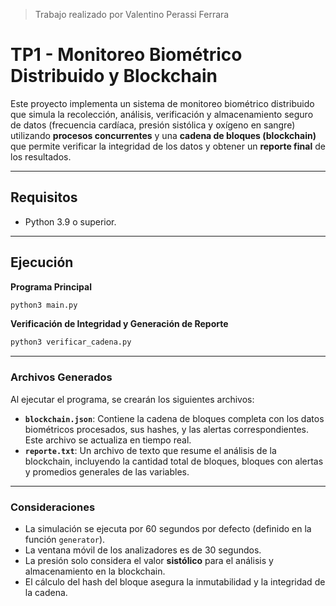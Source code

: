 > Trabajo realizado por Valentino Perassi Ferrara


# TP1 - Monitoreo Biométrico Distribuido y Blockchain

Este proyecto implementa un sistema de monitoreo biométrico distribuido que simula la recolección, análisis, verificación y almacenamiento seguro de datos (frecuencia cardíaca, presión sistólica y oxígeno en sangre) utilizando **procesos concurrentes** y una **cadena de bloques (blockchain)** que permite verificar la integridad de los datos y obtener un **reporte final** de los resultados.

---

## Requisitos

- Python 3.9 o superior.

---

## Ejecución

**Programa Principal**

```bash
python3 main.py
```

**Verificación de Integridad y Generación de Reporte**

```bash
python3 verificar_cadena.py
```

----


### Archivos Generados

Al ejecutar el programa, se crearán los siguientes archivos:

  * **`blockchain.json`**: Contiene la cadena de bloques completa con los datos biométricos procesados, sus hashes, y las alertas correspondientes. Este archivo se actualiza en tiempo real.
  * **`reporte.txt`**: Un archivo de texto que resume el análisis de la blockchain, incluyendo la cantidad total de bloques, bloques con alertas y promedios generales de las variables.

---

### Consideraciones

  * La simulación se ejecuta por 60 segundos por defecto (definido en la función `generator`).
  * La ventana móvil de los analizadores es de 30 segundos.
  * La presión solo considera el valor **sistólico** para el análisis y almacenamiento en la blockchain.
  * El cálculo del hash del bloque asegura la inmutabilidad y la integridad de la cadena.